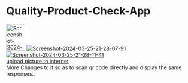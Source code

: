 # Quality-Product-Check-App
<a href="https://ibb.co/CJff3dh"><img src="https://i.ibb.co/q0vv3Gk/Screenshot-2024-03-25-21-18-56-96.png" alt="Screenshot-2024-03-25-21-18-56-96" border="0" width="50px" height="70px"></a>
<a href="https://ibb.co/VmD3scF"><img src="https://i.ibb.co/BNjw95h/Screenshot-2024-03-25-21-28-07-91.png" alt="Screenshot-2024-03-25-21-28-07-91" border="0"></a>
<a href="https://ibb.co/gSBh3r5"><img src="https://i.ibb.co/1rwjL0D/Screenshot-2024-03-25-21-28-11-41.png" alt="Screenshot-2024-03-25-21-28-11-41" border="0"></a><br /><a target='_blank' href='https://imgbb.com/'>upload picture to internet</a><br />
More Changes to it so as to scan qr code directly and display the same responses..

